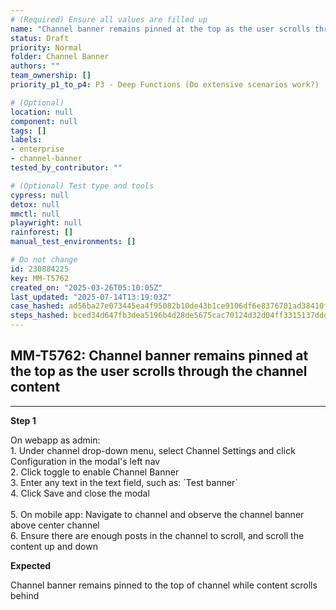 ```yaml
---
# (Required) Ensure all values are filled up
name: "Channel banner remains pinned at the top as the user scrolls through the channel content"
status: Draft
priority: Normal
folder: Channel Banner
authors: ""
team_ownership: []
priority_p1_to_p4: P3 - Deep Functions (Do extensive scenarios work?)

# (Optional)
location: null
component: null
tags: []
labels:
- enterprise
- channel-banner
tested_by_contributor: ""

# (Optional) Test type and tools
cypress: null
detox: null
mmctl: null
playwright: null
rainforest: []
manual_test_environments: []

# Do not change
id: 230884225
key: MM-T5762
created_on: "2025-03-26T05:10:05Z"
last_updated: "2025-07-14T13:19:03Z"
case_hashed: ad56ba27e073445ea4f95082b10de43b1ce9106df6e8376701ad38410fbbbfd76e8f9b619e6d45d29955e83369fc1cf4
steps_hashed: bced34d647fb3dea5196b4d28de5675cac70124d32d04ff3315137dddf3a6ab4f9c3d8f031ea7e1abd913099e2efa0a3
---
```


<!-- (Auto-generated) Based on frontmatter's "key" and "name" -->

## MM-T5762: Channel banner remains pinned at the top as the user scrolls through the channel content

---

**Step 1**

On webapp as admin:\
1\. Under channel drop-down menu, select Channel Settings and click Configuration in the modal's left nav\
2\. Click toggle to enable Channel Banner\
3\. Enter any text in the text field, such as: \`Test banner\`\
4\. Click Save and close the modal\
\
5\. On mobile app: Navigate to channel and observe the channel banner above center channel\
6\. Ensure there are enough posts in the channel to scroll, and scroll the content up and down

**Expected**

Channel banner remains pinned to the top of channel while content scrolls behind
